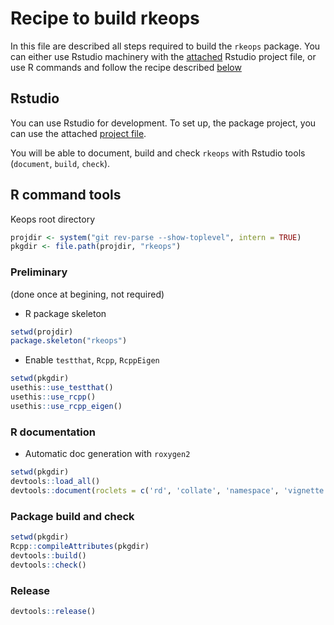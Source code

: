 # Recipe to build rkeops

In this file are described all steps required to build the `rkeops` package. 
You can either use Rstudio machinery with the [attached](#rstudio) Rstudio 
project file, or use R commands and follow the recipe described 
[below](#r-command-tools)


## Rstudio

You can use Rstudio for development. To set up, the package project,
you can use the attached [project file](../keops.Rproj).

You will be able to document, build and check `rkeops` with 
Rstudio tools (`document`, `build`, `check`).


## R command tools

Keops root directory
```R
projdir <- system("git rev-parse --show-toplevel", intern = TRUE)
pkgdir <- file.path(projdir, "rkeops")
```

### Preliminary
(done once at begining, not required)

* R package skeleton
```R
setwd(projdir)
package.skeleton("rkeops")
```

* Enable `testthat`, `Rcpp`, `RcppEigen`
```R
setwd(pkgdir)
usethis::use_testthat()
usethis::use_rcpp()
usethis::use_rcpp_eigen()
```

### R documentation

* Automatic doc generation with `roxygen2`
```R
setwd(pkgdir)
devtools::load_all()
devtools::document(roclets = c('rd', 'collate', 'namespace', 'vignette'))
```

### Package build and check

```R
setwd(pkgdir)
Rcpp::compileAttributes(pkgdir)
devtools::build()
devtools::check()
```



### Release

```R
devtools::release()
```